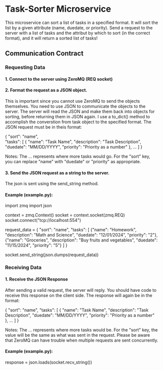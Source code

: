 # Task-Sorter Microservice

This microservice can sort a list of tasks in a specified format.
It will sort the list by a given attribute (name, duedate, or priority).
Send a request to the server with a list of tasks and the attribut by which to sort (in the correct format), and it will return a sorted list of tasks!

## Communication Contract

### Requesting Data

#### 1. Connect to the server using ZeroMQ (REQ socket)
#### 2. Format the request as a JSON object. 
This is important since you cannot use ZeroMQ to send the objects themselves. You need to use JSON to communicate the objects to the server. The server will read the JSON and make them back into objects for sorting, before returning them in JSON again. I use a to_dict() method to accomplish the converstion from task object to the specified format. The JSON request must be in theis format:

{
    "sort": "name",  
    "tasks": [
        {
            "name": "Task Name",
            "description": "Task Description",
            "duedate": "MM/DD/YYYY",
            "priority": "Priority as a number"
        },
        ...
    ]
}

Notes: The ... represents where more tasks would go. For the "sort" key, you can replace "name" with "duedate" or "priority" as appropriate.

#### 3. Send the JSON request as a string to the server.

The json is sent using the send_string method.

#### Example (example.py):

import zmq
import json

context = zmq.Context()
socket = context.socket(zmq.REQ)
socket.connect("tcp://localhost:554")

request_data = {
    "sort": "name",
    "tasks": [
        {"name": "Homework", "description": "Math and Science", "duedate": "12/01/2024", "priority": "2"},
        {"name": "Groceries", "description": "Buy fruits and vegetables", "duedate": "11/15/2024", "priority": "5"}
    ]
}

socket.send_string(json.dumps(request_data))

### Receiving Data

#### 1. Receive the JSON Response

After sending a valid request, the server will reply. You should have code to receive this response on the client side. The response will again be in the format:

{
    "sort": "name",
    "tasks": [
        {
            "name": "Task Name",
            "description": "Task Description",
            "duedate": "MM/DD/YYYY",
            "priority": "Priority as a number"
        },
        ...
    ]
}

Notes: The ... represents where more tasks would be. For the "sort" key, the value will be the same as what was sent in the request. Please be aware that ZeroMQ can have trouble when multiple requests are sent concurrently.

#### Example (example.py):

response = json.loads(socket.recv_string())